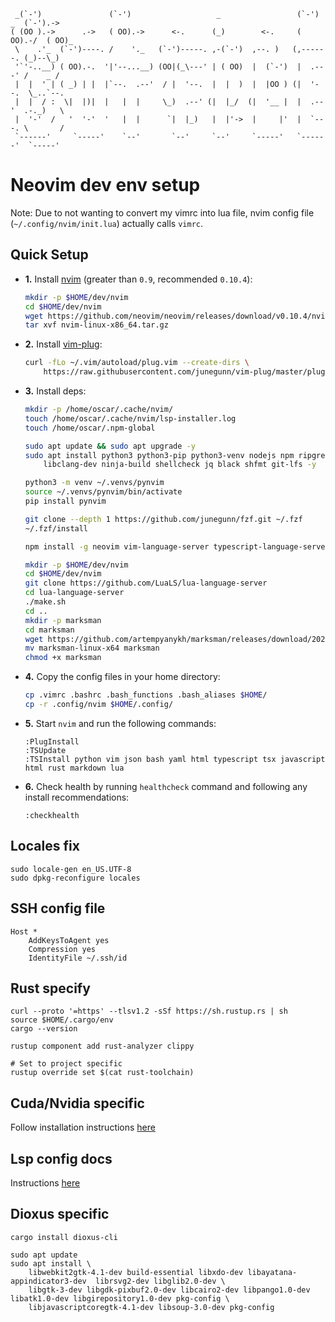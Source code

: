 ```
 _(`-')               (`-')                   _                 (`-')  _  (`-').->
( (OO ).->      .->   ( OO).->      <-.      (_)        <-.     ( OO).-/  ( OO)_
 \    .'_  (`-')----. /    '._   (`-')-----. ,-(`-')  ,--. )   (,------. (_)--\_)
 '`'-..__) ( OO).-.  '|'--...__) (OO|(_\---' | ( OO)  |  (`-')  |  .---' /    _ /
 |  |  ' | ( _) | |  |`--.  .--'  / |  '--.  |  |  )  |  |OO ) (|  '--.  \_..`--.
 |  |  / :  \|  |)|  |   |  |     \_)  .--' (|  |_/  (|  '__ |  |  .--'  .-._)   \
 |  '-'  /   '  '-'  '   |  |      `|  |_)   |  |'->  |     |'  |  `---. \       /
 `------'     `-----'    `--'       `--'     `--'     `-----'   `------'  `-----'
```

# Neovim dev env setup

Note: Due to not wanting to convert my vimrc into lua file, nvim config file (`~/.config/nvim/init.lua`) actually calls `vimrc`.

## Quick Setup

- **1.** Install [nvim](https://github.com/neovim/neovim/releases/tag/v0.10.4) (greater than `0.9`, recommended `0.10.4`):

  ```bash
  mkdir -p $HOME/dev/nvim
  cd $HOME/dev/nvim
  wget https://github.com/neovim/neovim/releases/download/v0.10.4/nvim-linux-x86_64.tar.gz
  tar xvf nvim-linux-x86_64.tar.gz
  ```

- **2.** Install [vim-plug](https://github.com/junegunn/vim-plug):

  ```bash
  curl -fLo ~/.vim/autoload/plug.vim --create-dirs \
      https://raw.githubusercontent.com/junegunn/vim-plug/master/plug.vim
  ```

- **3.** Install deps:

  ```bash
  mkdir -p /home/oscar/.cache/nvim/
  touch /home/oscar/.cache/nvim/lsp-installer.log
  touch /home/oscar/.npm-global

  sudo apt update && sudo apt upgrade -y
  sudo apt install python3 python3-pip python3-venv nodejs npm ripgrep pkg-config libssl-dev cmake \
      libclang-dev ninja-build shellcheck jq black shfmt git-lfs -y

  python3 -m venv ~/.venvs/pynvim
  source ~/.venvs/pynvim/bin/activate
  pip install pynvim

  git clone --depth 1 https://github.com/junegunn/fzf.git ~/.fzf
  ~/.fzf/install

  npm install -g neovim vim-language-server typescript-language-server typescript prettier doctoc

  mkdir -p $HOME/dev/nvim
  cd $HOME/dev/nvim
  git clone https://github.com/LuaLS/lua-language-server
  cd lua-language-server
  ./make.sh
  cd ..
  mkdir -p marksman
  cd marksman
  wget https://github.com/artempyanykh/marksman/releases/download/2024-12-18/marksman-linux-x64
  mv marksman-linux-x64 marksman
  chmod +x marksman
  ```

- **4.** Copy the config files in your home directory:

  ```bash
  cp .vimrc .bashrc .bash_functions .bash_aliases $HOME/
  cp -r .config/nvim $HOME/.config/
  ```

- **5.** Start `nvim` and run the following commands:

  ```
  :PlugInstall
  :TSUpdate
  :TSInstall python vim json bash yaml html typescript tsx javascript html rust markdown lua
  ```

- **6.** Check health by running `healthcheck` command and following any install recommendations:
  ```
  :checkhealth
  ```

## Locales fix

```
sudo locale-gen en_US.UTF-8
sudo dpkg-reconfigure locales
```

## SSH config file

```
Host *
    AddKeysToAgent yes
    Compression yes
    IdentityFile ~/.ssh/id
```

## Rust specify

```
curl --proto '=https' --tlsv1.2 -sSf https://sh.rustup.rs | sh
source $HOME/.cargo/env
cargo --version

rustup component add rust-analyzer clippy

# Set to project specific
rustup override set $(cat rust-toolchain)
```

## Cuda/Nvidia specific

Follow installation instructions [here](https://developer.nvidia.com/cuda-downloads?target_os=Linux&target_arch=x86_64&Distribution=WSL-Ubuntu&target_version=2.0&target_type=deb_local)

## Lsp config docs

Instructions [here](https://github.com/neovim/nvim-lspconfig/blob/master/doc/configs.md)

## Dioxus specific

```
cargo install dioxus-cli
```

```
sudo apt update
sudo apt install \
    libwebkit2gtk-4.1-dev build-essential libxdo-dev libayatana-appindicator3-dev  librsvg2-dev libglib2.0-dev \
    libgtk-3-dev libgdk-pixbuf2.0-dev libcairo2-dev libpango1.0-dev libatk1.0-dev libgirepository1.0-dev pkg-config \
    libjavascriptcoregtk-4.1-dev libsoup-3.0-dev pkg-config
```
